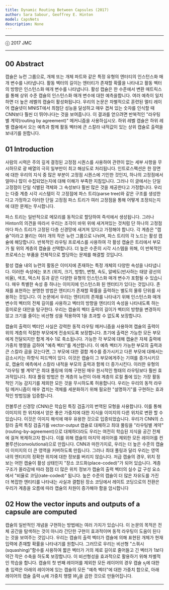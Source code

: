 ```yaml
---
title: Dynamic Routing Between Capsules (2017)
author: Sara Sabour, Geoffrey E. Hinton
model: CapsNets
description: None
---
```


---

ⓒ 2017 JMC

---

## 00 Abstract

캡슐은 뉴런 그룹으로, 개체 또는 개체 파트와 같은 특정 유형의 엔터티의 인스턴스화 매개 변수를 나타냅니다.
활동 벡터의 길이는 엔터티가 존재할 확률을 나타내고 활동 벡터의 방향은 인스턴스화 매개 변수를 나타냅니다.
활성 캡슐은 한 수준에서 변환 매트릭스를 통해 상위 수준 캡슐의 인스턴스화 매개 변수에 대한 예측을합니다.
여러 예측이 일치하면 더 높은 레벨의 캡슐이 활성화됩니다.
우리의 논문은 차별적으로 훈련된 멀티 레이어 캡슐넷이 MNIST에서 최첨단 성능을 달성하고 매우 겹쳐 있는 숫자를 인식할 때 CNN보다 훨씬 더 뛰어나다는 것을 보여줍니다.
이 결과를 얻으려면 반복적인 "라우팅 별 계약(routing by agreement)" 메커니즘을 사용하십시오.
하위 레벨 캡슐은 하위 레벨 캡슐에서 오는 예측과 함께 활동 벡터에 큰 스칼라 내적값이 있는 상위 캡슐로 출력을 보내기를 원합니다.

## 01 Introduction

사람의 시력은 주의 깊게 결정된 고정점 시퀀스를 사용하여 관련이 없는 세부 사항을 무시하므로 광 배열의 극히 일부만이 최고 해상도로 처리됩니다.
인트로스펙션은 한 장면에 대한 우리의 지식 중 많은 부분이 고정점 시퀀스에 기인한 것인지, 하나의 고정점에서 얼마나 많이 수집되었는지에 대해 이해가 부족한 지침입니다.
그러나 이 글에서는 단일 고정점이 단일 식별된 객체와 그 속성보다 훨씬 많은 것을 제공한다고 가정합니다.
우리는 다중 계층 시각 시스템이 각 고정점에 파스 트리(parse tree)와 같은 구조를 생성한다고 가정하고 이러한 단일 고정점 파스 트리가 여러 고정점을 통해 어떻게 조정되는지에 대한 문제는 무시합니다.

파스 트리는 일반적으로 메모리를 동적으로 할당하여 즉석에서 생성됩니다.
그러나 Hinton의 의견을 따라서 우리는 조각이 바위 위에 새겨져있는 것처럼 단 하나의 고정점마다 파스 트리가 고정된 다층 신경망에 새겨져 있다고 가정해야 합니다.
각 계층은 "캡슐"이라고 불리는 여러 개의 작은 뉴런 그룹으로 나뉘며, 파스 트리의 각 노드는 활성 캡슐에 해당합니다.
반복적인 라우팅 프로세스를 사용하여 각 활성 캡슐은 트리에서 부모가 될 위의 계층의 캡슐을 선택합니다.
더 높은 수준의 시각 시스템을 위해, 이 반복적인 프로세스는 부품을 전체적으로 할당하는 문제를 해결할 것입니다.

활성 캡슐 내의 뉴런의 활동은 이미지에 존재하는 특정 개체의 다양한 속성을 나타냅니다.
이러한 속성에는 포즈 (위치, 크기, 방향), 변형, 속도, 알베도(반사하는 태양 광선의 비율), 색조, 텍스처 등과 같은 다양한 유형의 인스턴스화 매개 변수가 포함될 수 있습니다.
매우 특별한 속성 중 하나는 이미지에 인스턴스화 된 엔터티가 있다는 것입니다.
존재를 표현하는 분명한 방법은 엔티티가 존재할 확률을 출력하는 별도의 물류 단위를 사용하는 것입니다.
이 논문에서 우리는 엔티티의 존재를 나타내기 위해 인스턴스화 매개 변수의 벡터의 전체 길이를 사용하고 벡터의 방향을 엔티티의 속성을 나타내도록 하는 흥미로운 대안을 탐구한다.
우리는 캡슐의 벡터 출력의 길이가 벡터의 방향을 변경하지 않고 크기를 줄이는 비선형 성을 적용하여 1을 초과할 수 없도록 보장합니다.

캡슐의 출력이 벡터인 사실은 강력한 동적 라우팅 메커니즘을 사용하여 캡슐의 출력이 위의 계층의 적절한 부모에게 전송되도록 보장합니다.
초기에 출력은 가능한 모든 부모에게 전달되지만 합계 계수 1로 축소됩니다.
가능한 각 부모에 대해 캡슐은 자체 출력에 가중치 행렬을 곱하여 "예측 벡터"를 계산합니다.
이 예측 벡터가 가능한 부모의 출력과 큰 스칼라 곱을 갖는다면, 그 부모에 대한 결합 계수를 증가시키고 다른 부모에 대해서는 감소시키는 하향식 피드백이 있다.
이것은 캡슐이 그 부모에게주는 기여를 증가시키므로, 캡슐의 예측에서 스칼라 내적을 부모의 출력과 함께 더 증가시킨다.
이러한 유형의 "라우팅 별 계약"은 최대 풀링에 의해 구현된 매우 원시적인 형태의 라우팅보다 훨씬 효과적입니다.
최대 풀링 방법은 한 계층의 뉴런이 아래 계층의 로컬 풀에 있는 가장 활동적인 기능 감지기를 제외한 모든 것을 무시하도록 허용합니다.
우리는 우리의 동적 라우팅 메커니즘이 매우 겹치는 객체를 세분화하기 위해 필요한 "설명하기"를 구현하는 효과적인 방법임을 입증합니다.

컨볼루션 신경망 (CNN)은 학습된 특징 검출기의 번역된 모형을 사용합니다.
이를 통해 이미지의 한 위치에서 얻은 좋은 가중치에 대한 지식을 이미지의 다른 위치로 변환 할 수 있습니다.
이것은 이미지 해석에 매우 유용한 것으로 입증되었습니다.
우리가 CNN의 스칼라 출력 특징 검출기를 vector-output 캡슐로 대체하고 최대 풀링을 "라우팅별 계약"(routing-by-agreement)으로 대체하더라도 우리는 여전히 학습된 지식을 공간 전체에 걸쳐 복제하고자 합니다.
이를 위해 캡슐의 마지막 레이어를 제외한 모든 레이어를 컨볼루션(convolutional)으로 만듭니다.
CNN과 마찬가지로, 우리는 더 높은 수준의 캡슐이 이미지의 더 큰 영역을 커버하도록 만듭니다.
그러나 최대 풀링과 달리 우리는 영역 내의 엔티티의 정확한 위치에 대한 정보를 버리지 않습니다.
저급 캡슐의 경우, 위치 정보는 어떤 캡슐이 활성 상태인지 "장소 코드화(place-coded)"가 되어 있습니다.
계층 구조가 올라감에 따라 점점 더 많은 위치 정보가 캡슐의 출력 벡터의 실수 값 구성 요소에서 "비율로 코딩(rate-coded)" 됩니다.
높은 수준의 캡슐이 더 많은 자유도를 가진 더 복잡한 엔티티를 나타내는 사실과 결합된 장소 코딩에서 레이트 코딩으로의 전환은 우리가 계층을 오름에 따라 캡슐의 차원이 증가해야 함을 암시합니다

## 02 How the vector inputs and outputs of a capsule are computed

캡슐의 일반적인 개념을 구현하는 방법에는 여러 가지가 있습니다.
이 논문의 목적은 전체 공간을 탐색하는 것이 아니라 간단한 구현이 효과적이며 동적 라우팅이 도움이 된다는 것을 보여주는 것입니다.
우리는 캡슐의 출력 벡터가 캡슐에 의해 표현된 개체가 현재 입력에 존재할 확률을 나타내기를 원합니다.
그러므로 우리는 비선형 "스쿼시 (squashing)"함수를 사용하여 짧은 벡터가 거의 제로 길이로 줄어들고 긴 벡터가 1보다 약간 작은 수축을 하도록 보장합니다.
이 비선형성을 효과적으로 활용하기 위해 차별적인 학습을 합니다.
캡슐의 첫 번째 레이어를 제외한 모든 레이어의 경우 캡슐 $s_j$에 대한 총 입력은 아래의 레이어에 있는 캡슐의 모든 "예측 벡터"에 대한 가중치 합으로, 아래 레이어의 캡슐 출력 $u_i$에 가중치 행렬 $W_{ij}$을 곱한 것으로 만들어집니다.































---
